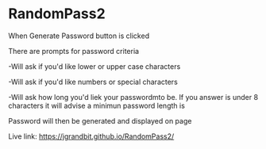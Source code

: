 # RandomPass2

When Generate Password button is clicked

There are prompts for password criteria

-Will ask if you'd like lower or upper case characters

-Will ask if you'd like numbers or special characters

-Will ask how long you'd liek your passwordmto be. If you answer is under 8 characters it will advise a minimun password length is 

Password will then be generated and displayed on page

Live link: https://jgrandbit.github.io/RandomPass2/
